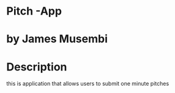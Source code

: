 # Pitch -App
# by James Musembi

# Description
 this is application that allows users to submit one minute pitches